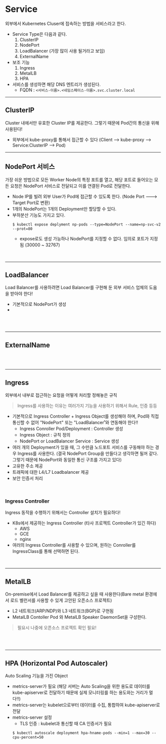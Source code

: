 # Service
외부에서 Kubernetes Cluser에 접속하는 방법을 서비스라고 한다.
* Service Type은 다음과 같다.
    1) ClusterIP
    2) NodePort
    3) LoadBalancer (가장 많이 사용 될거라고 보임)
    4) ExternalName
* 보조 기능
    1) Ingress
    2) MetalLB
    3) HPA
* 서비스를 생성하면 해당 DNS 엔트리가 생성된다.
    - FQDN : ```<서비스-이름>.<네임스페이스-이름>.svc.cluster.local```

---
## ClusterIP
Cluster 내에서만 유효한 Cluster IP를 제공한다. 그렇기 때문에 Pod간의 통신을 위해 사용된다!
* 외부에서 kube-proxy를 통해서 접근할 수 있다 (Client --> kube-proxy --> Service:ClusterIP --> Pod)


---
## NodePort 서비스
가장 쉬운 방법으로 모든 Worker Node의 특정 포트를 열고, 해당 포트로 들어오는 모든 요청은 NodePort 서비스로 전달되고 이를 연결된 Pod로 전달한다.
* Node IP를 빌려 외부 User가 Pod에 접근할 수 있도록 한다. (Node Port ---> Target Port로 변환)
* 1개의 NodePort는 1개의 Deployment만 할당할 수 있다.
* 부하분산 기능도 가지고 있다.
    ```
    $ kubectl expose deplyment np-pods --type=NodePort --name=np-svc-v2 --prot=80
    ```
    * expose로도 생성 가능하나 NodePort를 지정할 수 없다. 임의로 포트가 지정됨 (30000 ~ 32767)
</br>




---
## LoadBalancer
Load Balancer를 사용하려면 Load Balancer를 구현해 둔 외부 서비스 업체의 도움을 받아야 한다!
* 기본적으로 NodePort가 생성
* 





</br>
</br>



---
## ExternalName



</br>
</br>



---
## Ingress
외부에서 내부로 접근하는 요청을 어떻게 처리할 정해놓은 규칙
> Ingress를 사용하는 이유는 여러가지 기능을 사용하기 위해서 Rule, 인증 등등
* 기본적으로 Ingress Controller + Ingress Object를 생성해야 하며, Pod와 직접 통신할 수 없어 "NodePort" 또는 "LoadBalancer˚와 연동해야 한다!!
    * Ingress Conroller Pod/Deployment : Controller 생성
    * Ingress Object : 규칙 정의
    * NodePort or LoadBalancer Service : Service 생성
* 여러 개의 Deployment가 있을 때, 그 수만큼 노드포트 서비스를 구동해야 하는 경우 Ingress를 사용한다. (결국 NodePort Group을 만들다고 생각하면 될꺼 같다. 그렇기 때문에 NodePort와 동일한 통신 구조를 가지고 있다)
* 고유한 주소 제공
* 트래픽에 대한 L4/L7 Loadbalancer 제공
* 보안 인증서 처리
</br>

### Ingress Controller
Ingress 동작을 수행하기 위해서는 Controller 설치가 필요하다!
* K8s에서 제공하는 Ingress Controller (타사 프로젝트 Controller가 있긴 하다)
    * AWS
    * GCE
    * nginx
* 여러의 Ingress Controller를 사용할 수 있으며, 원하는 Conroller를 IngressClass를 통해 선택하면 된다.
</br>



---
## MetalLB
On-premise에서 Load Balancer를 제공하고 싶을 때 사용한다(Bare metal 환경에서 로드 벨런서를 사용할 수 있게 고안된 오픈소스 프로젝트)
* L2 네트워크(ARP/NDP)와 L3 네트워크(BGP)로 구현됨
* MetalLB Contoller Pod 와 MetalLB Speaker DaemonSet을 구성한다.
> 필요시 나중에 오픈소스 프로젝트 확인 필요!

</br>
</br>

---
## HPA (Horizontal Pod Autoscaler)
Auto Scaling 기능을 가진 Object
* metrics-server가 필요 (해당 서버는 Auto Scaling을 위한 용도로 데이터를 kube-apiserver로 전달하기 때문에 실제 모니터링를 하는 용도와는 거리가 멀다!!)
* metrics-server는 kubelet으로부터 데이터를 수집, 통합하여 kube-apiserver로 전달
* metrics-server 설정
    - TLS 인증 : kubelet과 통신할 때 CA 인증서가 필요
    ```
    $ kubectl autoscale deployment hpa-hname-pods --min=1 --max=30 --cpu-percent=50
    ```








